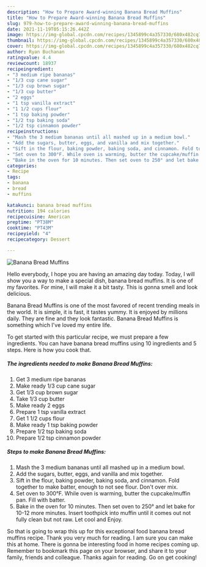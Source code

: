 ```yaml
---
description: "How to Prepare Award-winning Banana Bread Muffins"
title: "How to Prepare Award-winning Banana Bread Muffins"
slug: 979-how-to-prepare-award-winning-banana-bread-muffins
date: 2021-11-19T05:15:26.442Z
image: https://img-global.cpcdn.com/recipes/1345899c4a357330/680x482cq70/banana-bread-muffins-recipe-main-photo.jpg
thumbnail: https://img-global.cpcdn.com/recipes/1345899c4a357330/680x482cq70/banana-bread-muffins-recipe-main-photo.jpg
cover: https://img-global.cpcdn.com/recipes/1345899c4a357330/680x482cq70/banana-bread-muffins-recipe-main-photo.jpg
author: Ryan Buchanan
ratingvalue: 4.4
reviewcount: 18937
recipeingredient:
- "3 medium ripe bananas"
- "1/3 cup cane sugar"
- "1/3 cup brown sugar"
- "1/3 cup butter"
- "2 eggs"
- "1 tsp vanilla extract"
- "1 1/2 cups flour"
- "1 tsp baking powder"
- "1/2 tsp baking soda"
- "1/2 tsp cinnamon powder"
recipeinstructions:
- "Mash the 3 medium bananas until all mashed up in a medium bowl."
- "Add the sugars, butter, eggs, and vanilla and mix together."
- "Sift in the flour, baking powder, baking soda, and cinnamon. Fold together to make batter, enough to not see flour. Don&#39;t over mix."
- "Set oven to 300°F. While oven is warming, butter the cupcake/muffin pan. Fill with batter."
- "Bake in the oven for 10 minutes. Then set oven to 250° and let bake for 10-12 more minutes. Insert toothpick into muffin until it comes out not fully clean but not raw. Let cool and Enjoy."
categories:
- Recipe
tags:
- banana
- bread
- muffins

katakunci: banana bread muffins 
nutrition: 194 calories
recipecuisine: American
preptime: "PT38M"
cooktime: "PT43M"
recipeyield: "4"
recipecategory: Dessert

---
```



![Banana Bread Muffins](https://img-global.cpcdn.com/recipes/1345899c4a357330/680x482cq70/banana-bread-muffins-recipe-main-photo.jpg)

Hello everybody, I hope you are having an amazing day today. Today, I will show you a way to make a special dish, banana bread muffins. It is one of my favorites. For mine, I will make it a bit tasty. This is gonna smell and look delicious.

Banana Bread Muffins is one of the most favored of recent trending meals in the world. It is simple, it is fast, it tastes yummy. It is enjoyed by millions daily. They are fine and they look fantastic. Banana Bread Muffins is something which I've loved my entire life.




To get started with this particular recipe, we must prepare a few ingredients. You can have banana bread muffins using 10 ingredients and 5 steps. Here is how you cook that.

<!--inarticleads1-->

##### The ingredients needed to make Banana Bread Muffins:

1. Get 3 medium ripe bananas
1. Make ready 1/3 cup cane sugar
1. Get 1/3 cup brown sugar
1. Take 1/3 cup butter
1. Make ready 2 eggs
1. Prepare 1 tsp vanilla extract
1. Get 1 1/2 cups flour
1. Make ready 1 tsp baking powder
1. Prepare 1/2 tsp baking soda
1. Prepare 1/2 tsp cinnamon powder




<!--inarticleads2-->

##### Steps to make Banana Bread Muffins:

1. Mash the 3 medium bananas until all mashed up in a medium bowl.
1. Add the sugars, butter, eggs, and vanilla and mix together.
1. Sift in the flour, baking powder, baking soda, and cinnamon. Fold together to make batter, enough to not see flour. Don&#39;t over mix.
1. Set oven to 300°F. While oven is warming, butter the cupcake/muffin pan. Fill with batter.
1. Bake in the oven for 10 minutes. Then set oven to 250° and let bake for 10-12 more minutes. Insert toothpick into muffin until it comes out not fully clean but not raw. Let cool and Enjoy.




So that is going to wrap this up for this exceptional food banana bread muffins recipe. Thank you very much for reading. I am sure you can make this at home. There is gonna be interesting food in home recipes coming up. Remember to bookmark this page on your browser, and share it to your family, friends and colleague. Thanks again for reading. Go on get cooking!
